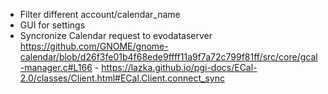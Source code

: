 - Filter different account/calendar_name
- GUI for settings
- Syncronize Calendar request to evodataserver <https://github.com/GNOME/gnome-calendar/blob/d26f3fe01b4f68ede9ffff11a9f7a72c799f81ff/src/core/gcal-manager.c#L166> - <https://lazka.github.io/pgi-docs/ECal-2.0/classes/Client.html#ECal.Client.connect_sync>
